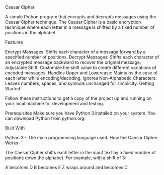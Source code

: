 Caesar Cipher

A simple Python program that encrypts and decrypts messages using the Caesar Cipher technique. The Caesar Cipher is a basic encryption technique where each letter in a message is shifted by a fixed number of positions in the alphabet.

Features

Encrypt Messages: Shifts each character of a message forward by a specified number of positions.
Decrypt Messages: Shifts each character of an encrypted message backward to recover the original message.
Adjustable Shift: Customize the shift value to create different variations of encoded messages.
Handles Upper and Lowercase: Maintains the case of each letter while encoding/decoding.
Ignores Non-Alphabetic Characters: Leaves numbers, spaces, and symbols unchanged for simplicity.
Getting Started

Follow these instructions to get a copy of the project up and running on your local machine for development and testing.

Prerequisites
Make sure you have Python 3 installed on your system. You can download Python from python.org.

Built With

Python 3 - The main programming language used.
How the Caesar Cipher Works

The Caesar Cipher shifts each letter in the input text by a fixed number of positions down the alphabet. For example, with a shift of 3:

A becomes D
B becomes E
Z wraps around and becomes C

